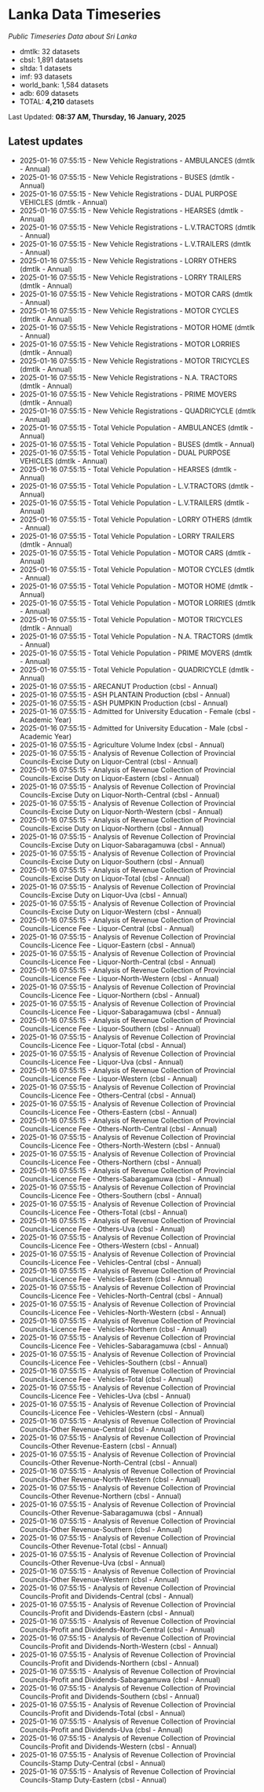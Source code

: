 # Lanka Data Timeseries
*Public Timeseries Data about Sri Lanka*

* dmtlk: 32 datasets
* cbsl: 1,891 datasets
* sltda: 1 datasets
* imf: 93 datasets
* world_bank: 1,584 datasets
* adb: 609 datasets
* TOTAL: **4,210** datasets

Last Updated: **08:37 AM, Thursday, 16 January, 2025**

## Latest updates

* 2025-01-16 07:55:15 - New Vehicle Registrations - AMBULANCES (dmtlk - Annual)
* 2025-01-16 07:55:15 - New Vehicle Registrations - BUSES (dmtlk - Annual)
* 2025-01-16 07:55:15 - New Vehicle Registrations - DUAL PURPOSE VEHICLES (dmtlk - Annual)
* 2025-01-16 07:55:15 - New Vehicle Registrations - HEARSES (dmtlk - Annual)
* 2025-01-16 07:55:15 - New Vehicle Registrations - L.V.TRACTORS (dmtlk - Annual)
* 2025-01-16 07:55:15 - New Vehicle Registrations - L.V.TRAILERS (dmtlk - Annual)
* 2025-01-16 07:55:15 - New Vehicle Registrations - LORRY OTHERS (dmtlk - Annual)
* 2025-01-16 07:55:15 - New Vehicle Registrations - LORRY TRAILERS (dmtlk - Annual)
* 2025-01-16 07:55:15 - New Vehicle Registrations - MOTOR CARS (dmtlk - Annual)
* 2025-01-16 07:55:15 - New Vehicle Registrations - MOTOR CYCLES (dmtlk - Annual)
* 2025-01-16 07:55:15 - New Vehicle Registrations - MOTOR HOME (dmtlk - Annual)
* 2025-01-16 07:55:15 - New Vehicle Registrations - MOTOR LORRIES (dmtlk - Annual)
* 2025-01-16 07:55:15 - New Vehicle Registrations - MOTOR TRICYCLES (dmtlk - Annual)
* 2025-01-16 07:55:15 - New Vehicle Registrations - N.A. TRACTORS (dmtlk - Annual)
* 2025-01-16 07:55:15 - New Vehicle Registrations - PRIME MOVERS (dmtlk - Annual)
* 2025-01-16 07:55:15 - New Vehicle Registrations - QUADRICYCLE (dmtlk - Annual)
* 2025-01-16 07:55:15 - Total Vehicle Population - AMBULANCES (dmtlk - Annual)
* 2025-01-16 07:55:15 - Total Vehicle Population - BUSES (dmtlk - Annual)
* 2025-01-16 07:55:15 - Total Vehicle Population - DUAL PURPOSE VEHICLES (dmtlk - Annual)
* 2025-01-16 07:55:15 - Total Vehicle Population - HEARSES (dmtlk - Annual)
* 2025-01-16 07:55:15 - Total Vehicle Population - L.V.TRACTORS (dmtlk - Annual)
* 2025-01-16 07:55:15 - Total Vehicle Population - L.V.TRAILERS (dmtlk - Annual)
* 2025-01-16 07:55:15 - Total Vehicle Population - LORRY OTHERS (dmtlk - Annual)
* 2025-01-16 07:55:15 - Total Vehicle Population - LORRY TRAILERS (dmtlk - Annual)
* 2025-01-16 07:55:15 - Total Vehicle Population - MOTOR CARS (dmtlk - Annual)
* 2025-01-16 07:55:15 - Total Vehicle Population - MOTOR CYCLES (dmtlk - Annual)
* 2025-01-16 07:55:15 - Total Vehicle Population - MOTOR HOME (dmtlk - Annual)
* 2025-01-16 07:55:15 - Total Vehicle Population - MOTOR LORRIES (dmtlk - Annual)
* 2025-01-16 07:55:15 - Total Vehicle Population - MOTOR TRICYCLES (dmtlk - Annual)
* 2025-01-16 07:55:15 - Total Vehicle Population - N.A. TRACTORS (dmtlk - Annual)
* 2025-01-16 07:55:15 - Total Vehicle Population - PRIME MOVERS (dmtlk - Annual)
* 2025-01-16 07:55:15 - Total Vehicle Population - QUADRICYCLE (dmtlk - Annual)
* 2025-01-16 07:55:15 - ARECANUT Production (cbsl - Annual)
* 2025-01-16 07:55:15 - ASH PLANTAIN Production (cbsl - Annual)
* 2025-01-16 07:55:15 - ASH PUMPKIN Production (cbsl - Annual)
* 2025-01-16 07:55:15 - Admitted for University Education - Female (cbsl - Academic Year)
* 2025-01-16 07:55:15 - Admitted for University Education - Male (cbsl - Academic Year)
* 2025-01-16 07:55:15 - Agriculture Volume Index (cbsl - Annual)
* 2025-01-16 07:55:15 - Analysis of Revenue Collection of Provincial Councils-Excise Duty on Liquor-Central (cbsl - Annual)
* 2025-01-16 07:55:15 - Analysis of Revenue Collection of Provincial Councils-Excise Duty on Liquor-Eastern (cbsl - Annual)
* 2025-01-16 07:55:15 - Analysis of Revenue Collection of Provincial Councils-Excise Duty on Liquor-North-Central (cbsl - Annual)
* 2025-01-16 07:55:15 - Analysis of Revenue Collection of Provincial Councils-Excise Duty on Liquor-North-Western (cbsl - Annual)
* 2025-01-16 07:55:15 - Analysis of Revenue Collection of Provincial Councils-Excise Duty on Liquor-Northern (cbsl - Annual)
* 2025-01-16 07:55:15 - Analysis of Revenue Collection of Provincial Councils-Excise Duty on Liquor-Sabaragamuwa (cbsl - Annual)
* 2025-01-16 07:55:15 - Analysis of Revenue Collection of Provincial Councils-Excise Duty on Liquor-Southern (cbsl - Annual)
* 2025-01-16 07:55:15 - Analysis of Revenue Collection of Provincial Councils-Excise Duty on Liquor-Total (cbsl - Annual)
* 2025-01-16 07:55:15 - Analysis of Revenue Collection of Provincial Councils-Excise Duty on Liquor-Uva (cbsl - Annual)
* 2025-01-16 07:55:15 - Analysis of Revenue Collection of Provincial Councils-Excise Duty on Liquor-Western (cbsl - Annual)
* 2025-01-16 07:55:15 - Analysis of Revenue Collection of Provincial Councils-Licence Fee - Liquor-Central (cbsl - Annual)
* 2025-01-16 07:55:15 - Analysis of Revenue Collection of Provincial Councils-Licence Fee - Liquor-Eastern (cbsl - Annual)
* 2025-01-16 07:55:15 - Analysis of Revenue Collection of Provincial Councils-Licence Fee - Liquor-North-Central (cbsl - Annual)
* 2025-01-16 07:55:15 - Analysis of Revenue Collection of Provincial Councils-Licence Fee - Liquor-North-Western (cbsl - Annual)
* 2025-01-16 07:55:15 - Analysis of Revenue Collection of Provincial Councils-Licence Fee - Liquor-Northern (cbsl - Annual)
* 2025-01-16 07:55:15 - Analysis of Revenue Collection of Provincial Councils-Licence Fee - Liquor-Sabaragamuwa (cbsl - Annual)
* 2025-01-16 07:55:15 - Analysis of Revenue Collection of Provincial Councils-Licence Fee - Liquor-Southern (cbsl - Annual)
* 2025-01-16 07:55:15 - Analysis of Revenue Collection of Provincial Councils-Licence Fee - Liquor-Total (cbsl - Annual)
* 2025-01-16 07:55:15 - Analysis of Revenue Collection of Provincial Councils-Licence Fee - Liquor-Uva (cbsl - Annual)
* 2025-01-16 07:55:15 - Analysis of Revenue Collection of Provincial Councils-Licence Fee - Liquor-Western (cbsl - Annual)
* 2025-01-16 07:55:15 - Analysis of Revenue Collection of Provincial Councils-Licence Fee - Others-Central (cbsl - Annual)
* 2025-01-16 07:55:15 - Analysis of Revenue Collection of Provincial Councils-Licence Fee - Others-Eastern (cbsl - Annual)
* 2025-01-16 07:55:15 - Analysis of Revenue Collection of Provincial Councils-Licence Fee - Others-North-Central (cbsl - Annual)
* 2025-01-16 07:55:15 - Analysis of Revenue Collection of Provincial Councils-Licence Fee - Others-North-Western (cbsl - Annual)
* 2025-01-16 07:55:15 - Analysis of Revenue Collection of Provincial Councils-Licence Fee - Others-Northern (cbsl - Annual)
* 2025-01-16 07:55:15 - Analysis of Revenue Collection of Provincial Councils-Licence Fee - Others-Sabaragamuwa (cbsl - Annual)
* 2025-01-16 07:55:15 - Analysis of Revenue Collection of Provincial Councils-Licence Fee - Others-Southern (cbsl - Annual)
* 2025-01-16 07:55:15 - Analysis of Revenue Collection of Provincial Councils-Licence Fee - Others-Total (cbsl - Annual)
* 2025-01-16 07:55:15 - Analysis of Revenue Collection of Provincial Councils-Licence Fee - Others-Uva (cbsl - Annual)
* 2025-01-16 07:55:15 - Analysis of Revenue Collection of Provincial Councils-Licence Fee - Others-Western (cbsl - Annual)
* 2025-01-16 07:55:15 - Analysis of Revenue Collection of Provincial Councils-Licence Fee - Vehicles-Central (cbsl - Annual)
* 2025-01-16 07:55:15 - Analysis of Revenue Collection of Provincial Councils-Licence Fee - Vehicles-Eastern (cbsl - Annual)
* 2025-01-16 07:55:15 - Analysis of Revenue Collection of Provincial Councils-Licence Fee - Vehicles-North-Central (cbsl - Annual)
* 2025-01-16 07:55:15 - Analysis of Revenue Collection of Provincial Councils-Licence Fee - Vehicles-North-Western (cbsl - Annual)
* 2025-01-16 07:55:15 - Analysis of Revenue Collection of Provincial Councils-Licence Fee - Vehicles-Northern (cbsl - Annual)
* 2025-01-16 07:55:15 - Analysis of Revenue Collection of Provincial Councils-Licence Fee - Vehicles-Sabaragamuwa (cbsl - Annual)
* 2025-01-16 07:55:15 - Analysis of Revenue Collection of Provincial Councils-Licence Fee - Vehicles-Southern (cbsl - Annual)
* 2025-01-16 07:55:15 - Analysis of Revenue Collection of Provincial Councils-Licence Fee - Vehicles-Total (cbsl - Annual)
* 2025-01-16 07:55:15 - Analysis of Revenue Collection of Provincial Councils-Licence Fee - Vehicles-Uva (cbsl - Annual)
* 2025-01-16 07:55:15 - Analysis of Revenue Collection of Provincial Councils-Licence Fee - Vehicles-Western (cbsl - Annual)
* 2025-01-16 07:55:15 - Analysis of Revenue Collection of Provincial Councils-Other Revenue-Central (cbsl - Annual)
* 2025-01-16 07:55:15 - Analysis of Revenue Collection of Provincial Councils-Other Revenue-Eastern (cbsl - Annual)
* 2025-01-16 07:55:15 - Analysis of Revenue Collection of Provincial Councils-Other Revenue-North-Central (cbsl - Annual)
* 2025-01-16 07:55:15 - Analysis of Revenue Collection of Provincial Councils-Other Revenue-North-Western (cbsl - Annual)
* 2025-01-16 07:55:15 - Analysis of Revenue Collection of Provincial Councils-Other Revenue-Northern (cbsl - Annual)
* 2025-01-16 07:55:15 - Analysis of Revenue Collection of Provincial Councils-Other Revenue-Sabaragamuwa (cbsl - Annual)
* 2025-01-16 07:55:15 - Analysis of Revenue Collection of Provincial Councils-Other Revenue-Southern (cbsl - Annual)
* 2025-01-16 07:55:15 - Analysis of Revenue Collection of Provincial Councils-Other Revenue-Total (cbsl - Annual)
* 2025-01-16 07:55:15 - Analysis of Revenue Collection of Provincial Councils-Other Revenue-Uva (cbsl - Annual)
* 2025-01-16 07:55:15 - Analysis of Revenue Collection of Provincial Councils-Other Revenue-Western (cbsl - Annual)
* 2025-01-16 07:55:15 - Analysis of Revenue Collection of Provincial Councils-Profit and Dividends-Central (cbsl - Annual)
* 2025-01-16 07:55:15 - Analysis of Revenue Collection of Provincial Councils-Profit and Dividends-Eastern (cbsl - Annual)
* 2025-01-16 07:55:15 - Analysis of Revenue Collection of Provincial Councils-Profit and Dividends-North-Central (cbsl - Annual)
* 2025-01-16 07:55:15 - Analysis of Revenue Collection of Provincial Councils-Profit and Dividends-North-Western (cbsl - Annual)
* 2025-01-16 07:55:15 - Analysis of Revenue Collection of Provincial Councils-Profit and Dividends-Northern (cbsl - Annual)
* 2025-01-16 07:55:15 - Analysis of Revenue Collection of Provincial Councils-Profit and Dividends-Sabaragamuwa (cbsl - Annual)
* 2025-01-16 07:55:15 - Analysis of Revenue Collection of Provincial Councils-Profit and Dividends-Southern (cbsl - Annual)
* 2025-01-16 07:55:15 - Analysis of Revenue Collection of Provincial Councils-Profit and Dividends-Total (cbsl - Annual)
* 2025-01-16 07:55:15 - Analysis of Revenue Collection of Provincial Councils-Profit and Dividends-Uva (cbsl - Annual)
* 2025-01-16 07:55:15 - Analysis of Revenue Collection of Provincial Councils-Profit and Dividends-Western (cbsl - Annual)
* 2025-01-16 07:55:15 - Analysis of Revenue Collection of Provincial Councils-Stamp Duty-Central (cbsl - Annual)
* 2025-01-16 07:55:15 - Analysis of Revenue Collection of Provincial Councils-Stamp Duty-Eastern (cbsl - Annual)